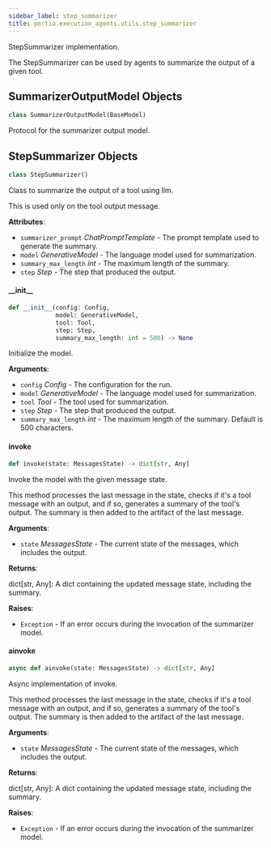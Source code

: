 ```yaml
---
sidebar_label: step_summarizer
title: portia.execution_agents.utils.step_summarizer
---
```


StepSummarizer implementation.

The StepSummarizer can be used by agents to summarize the output of a given tool.

## SummarizerOutputModel Objects

```python
class SummarizerOutputModel(BaseModel)
```

Protocol for the summarizer output model.

## StepSummarizer Objects

```python
class StepSummarizer()
```

Class to summarize the output of a tool using llm.

This is used only on the tool output message.

**Attributes**:

- `summarizer_prompt` _ChatPromptTemplate_ - The prompt template used to generate the summary.
- `model` _GenerativeModel_ - The language model used for summarization.
- `summary_max_length` _int_ - The maximum length of the summary.
- `step` _Step_ - The step that produced the output.

#### \_\_init\_\_

```python
def __init__(config: Config,
             model: GenerativeModel,
             tool: Tool,
             step: Step,
             summary_max_length: int = 500) -> None
```

Initialize the model.

**Arguments**:

- `config` _Config_ - The configuration for the run.
- `model` _GenerativeModel_ - The language model used for summarization.
- `tool` _Tool_ - The tool used for summarization.
- `step` _Step_ - The step that produced the output.
- `summary_max_length` _int_ - The maximum length of the summary. Default is 500 characters.

#### invoke

```python
def invoke(state: MessagesState) -> dict[str, Any]
```

Invoke the model with the given message state.

This method processes the last message in the state, checks if it&#x27;s a tool message with an
output, and if so, generates a summary of the tool&#x27;s output. The summary is then added to
the artifact of the last message.

**Arguments**:

- `state` _MessagesState_ - The current state of the messages, which includes the output.
  

**Returns**:

  dict[str, Any]: A dict containing the updated message state, including the summary.
  

**Raises**:

- `Exception` - If an error occurs during the invocation of the summarizer model.

#### ainvoke

```python
async def ainvoke(state: MessagesState) -> dict[str, Any]
```

Async implementation of invoke.

This method processes the last message in the state, checks if it&#x27;s a tool message with an
output, and if so, generates a summary of the tool&#x27;s output. The summary is then added to
the artifact of the last message.

**Arguments**:

- `state` _MessagesState_ - The current state of the messages, which includes the output.
  

**Returns**:

  dict[str, Any]: A dict containing the updated message state, including the summary.
  

**Raises**:

- `Exception` - If an error occurs during the invocation of the summarizer model.


